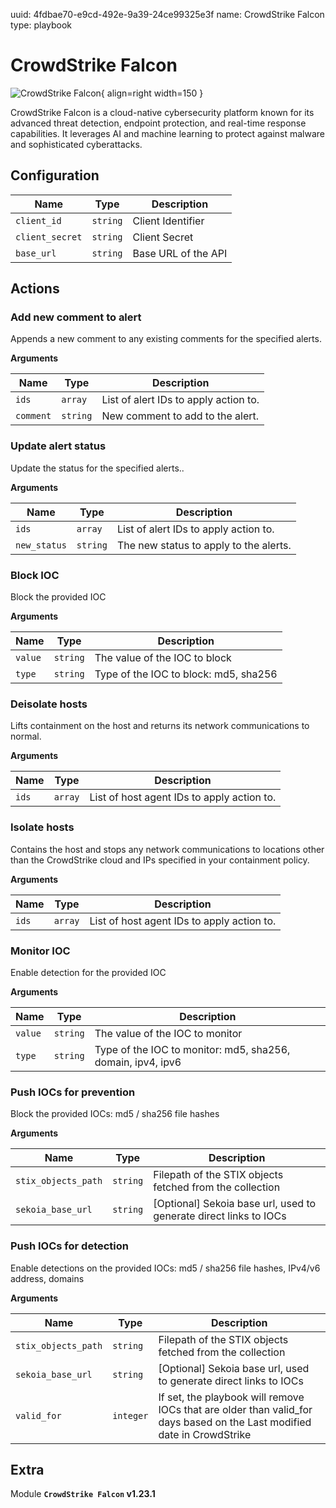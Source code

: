 uuid: 4fdbae70-e9cd-492e-9a39-24ce99325e3f
name: CrowdStrike Falcon
type: playbook

# CrowdStrike Falcon

![CrowdStrike Falcon](/assets/playbooks/library/crowdstrike-falcon.png){ align=right width=150 }

CrowdStrike Falcon is a cloud-native cybersecurity platform known for its advanced threat detection, endpoint protection, and real-time response capabilities. It leverages AI and machine learning to protect against malware and sophisticated cyberattacks.

## Configuration

| Name      |  Type   |  Description  |
| --------- | ------- | --------------------------- |
| `client_id` | `string` | Client Identifier |
| `client_secret` | `string` | Client Secret |
| `base_url` | `string` | Base URL of the API |

## Actions

### Add new comment to alert

Appends a new comment to any existing comments for the specified alerts.

**Arguments**

| Name      |  Type   |  Description  |
| --------- | ------- | --------------------------- |
| `ids` | `array` | List of alert IDs to apply action to. |
| `comment` | `string` | New comment to add to the alert. |

### Update alert status

Update the status for the specified alerts..

**Arguments**

| Name      |  Type   |  Description  |
| --------- | ------- | --------------------------- |
| `ids` | `array` | List of alert IDs to apply action to. |
| `new_status` | `string` | The new status to apply to the alerts. |

### Block IOC

Block the provided IOC

**Arguments**

| Name      |  Type   |  Description  |
| --------- | ------- | --------------------------- |
| `value` | `string` | The value of the IOC to block |
| `type` | `string` | Type of the IOC to block: md5, sha256 |

### Deisolate hosts

Lifts containment on the host and returns its network communications to normal.

**Arguments**

| Name      |  Type   |  Description  |
| --------- | ------- | --------------------------- |
| `ids` | `array` | List of host agent IDs to apply action to. |

### Isolate hosts

Contains the host and stops any network communications to locations other than the CrowdStrike cloud and IPs specified in your containment policy.

**Arguments**

| Name      |  Type   |  Description  |
| --------- | ------- | --------------------------- |
| `ids` | `array` | List of host agent IDs to apply action to. |

### Monitor IOC

Enable detection for the provided IOC

**Arguments**

| Name      |  Type   |  Description  |
| --------- | ------- | --------------------------- |
| `value` | `string` | The value of the IOC to monitor |
| `type` | `string` | Type of the IOC to monitor: md5, sha256, domain, ipv4, ipv6 |

### Push IOCs for prevention

Block the provided IOCs: md5 / sha256 file hashes

**Arguments**

| Name      |  Type   |  Description  |
| --------- | ------- | --------------------------- |
| `stix_objects_path` | `string` | Filepath of the STIX objects fetched from the collection |
| `sekoia_base_url` | `string` | [Optional] Sekoia base url, used to generate direct links to IOCs |

### Push IOCs for detection

Enable detections on the provided IOCs: md5 / sha256 file hashes, IPv4/v6 address, domains

**Arguments**

| Name      |  Type   |  Description  |
| --------- | ------- | --------------------------- |
| `stix_objects_path` | `string` | Filepath of the STIX objects fetched from the collection |
| `sekoia_base_url` | `string` | [Optional] Sekoia base url, used to generate direct links to IOCs |
| `valid_for` | `integer` | If set, the playbook will remove IOCs that are older than valid_for days based on the Last modified date in CrowdStrike |


## Extra

Module **`CrowdStrike Falcon` v1.23.1**